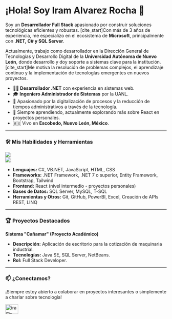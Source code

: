 # ¡Hola! Soy Iram Alvarez Rocha 👋

Soy un **Desarrollador Full Stack** apasionado por construir soluciones tecnológicas eficientes y robustas. [cite_start]Con más de 3 años de experiencia, me especializo en el ecosistema de **Microsoft**, principalmente con **.NET, C# y SQL Server**. 

Actualmente, trabajo como desarrollador en la Dirección General de Tecnologías y Desarrollo Digital de la **Universidad Autónoma de Nuevo León**, donde desarrollo y doy soporte a sistemas clave para la institución.  [cite_start]Me motiva la resolución de problemas complejos, el aprendizaje continuo y la implementación de tecnologías emergentes en nuevos proyectos. 

- 👨‍💻 **Desarrollador .NET** con experiencia en sistemas web.
- 🎓 **Ingeniero Administrador de Sistemas** por la UANL.
- 🚀 Apasionado por la digitalización de procesos y la reducción de tiempos administrativos a través de la tecnología. 
- 🌱 Siempre aprendiendo, actualmente explorando más sobre React en proyectos personales. 
- 🇲🇽 Vivo en **Escobedo, Nuevo León, México**. 

---

### 🛠️ Mis Habilidades y Herramientas

<p align="left">
  <a href="https://skillicons.dev">
    <img src="https://skillicons.dev/icons?i=cs,dotnet,js,html,css,bootstrap,tailwind,react" />
    <br>
    <img src="https://skillicons.dev/icons?i=sqlserver,mysql,git,github,powershell,vscode,visualstudio,postman" />
  </a>
</p>

- **Lenguajes:** C#, VB.NET, JavaScript, HTML, CSS 
- **Frameworks:** .NET Framework, .NET 7 o superior, Entity Framework, Bootstrap, Tailwind 
- **Frontend:** React (nivel intermedio - proyectos personales) 
- **Bases de Datos:** SQL Server, MySQL, T-SQL 
- **Herramientas y Otros:** Git, GitHub, PowerBI, Excel, Creación de APIs REST, LINQ 

---

### 🏆 Proyectos Destacados

**Sistema "Cañamar" (Proyecto Académico)**
-   **Descripción:** Aplicación de escritorio para la cotización de maquinaria industrial.
-   **Tecnologías:** Java SE, SQL Server, NetBeans. 
-   **Rol:** Full Stack Developer. 

---

### 📫 ¿Conectamos?

¡Siempre estoy abierto a colaborar en proyectos interesantes o simplemente a charlar sobre tecnología!

<p align="left">
<a href="https://linkedin.com/in/iram-rocha" target="blank"><img align="center" src="https://raw.githubusercontent.com/rahuldkjain/github-profile-readme-generator/master/src/images/icons/Social/linked-in-alt.svg" alt="iram-rocha" height="30" width="40" /></a>
</p>
